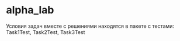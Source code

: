 # alpha_lab

Условия задач вместе с решениями находятся в пакете с тестами: Task1Test, Task2Test, Task3Test 